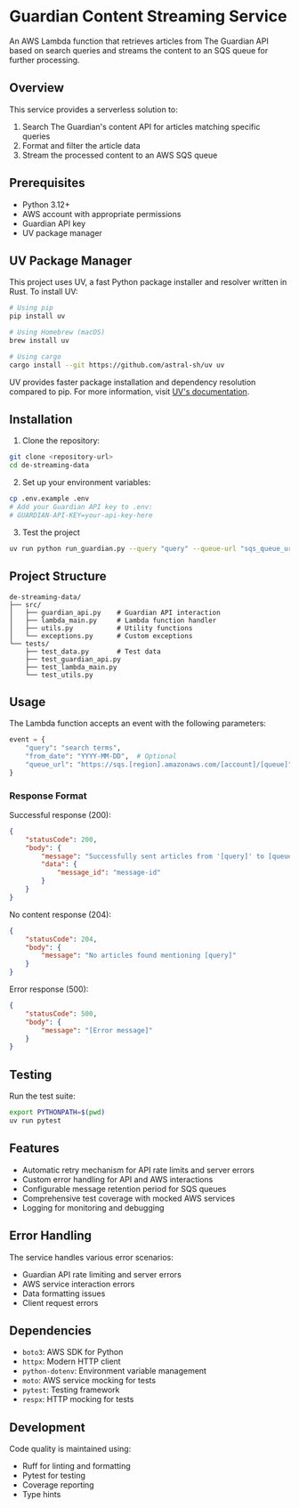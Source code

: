 # Guardian Content Streaming Service

An AWS Lambda function that retrieves articles from The Guardian API based on search queries and streams the content to an SQS queue for further processing.

## Overview

This service provides a serverless solution to:

1. Search The Guardian's content API for articles matching specific queries
2. Format and filter the article data
3. Stream the processed content to an AWS SQS queue

## Prerequisites

- Python 3.12+
- AWS account with appropriate permissions
- Guardian API key
- UV package manager

## UV Package Manager

This project uses UV, a fast Python package installer and resolver written in Rust. To install UV:

```bash
# Using pip
pip install uv

# Using Homebrew (macOS)
brew install uv

# Using cargo
cargo install --git https://github.com/astral-sh/uv uv
```

UV provides faster package installation and dependency resolution compared to pip. For more information, visit [UV's documentation](https://github.com/astral-sh/uv).

## Installation

1. Clone the repository:

```bash
git clone <repository-url>
cd de-streaming-data
```

2. Set up your environment variables:

```bash
cp .env.example .env
# Add your Guardian API key to .env:
# GUARDIAN-API-KEY=your-api-key-here
```

3. Test the project

```bash
uv run python run_guardian.py --query "query" --queue-url "sqs_queue_url" --from-date "YYYY-MM-DD"
```

## Project Structure

```
de-streaming-data/
├── src/
│   ├── guardian_api.py    # Guardian API interaction
│   ├── lambda_main.py     # Lambda function handler
│   ├── utils.py           # Utility functions
│   └── exceptions.py      # Custom exceptions
└── tests/
    ├── test_data.py       # Test data
    ├── test_guardian_api.py
    ├── test_lambda_main.py
    └── test_utils.py
```

## Usage

The Lambda function accepts an event with the following parameters:

```python
event = {
    "query": "search terms",
    "from_date": "YYYY-MM-DD",  # Optional
    "queue_url": "https://sqs.[region].amazonaws.com/[account]/[queue]"
}
```

### Response Format

Successful response (200):

```json
{
    "statusCode": 200,
    "body": {
        "message": "Successfully sent articles from '[query]' to [queue]",
        "data": {
            "message_id": "message-id"
        }
    }
}
```

No content response (204):

```json
{
    "statusCode": 204,
    "body": {
        "message": "No articles found mentioning [query]"
    }
}
```

Error response (500):

```json
{
    "statusCode": 500,
    "body": {
        "message": "[Error message]"
    }
}
```

## Testing

Run the test suite:

```bash
export PYTHONPATH=$(pwd)
uv run pytest
```

## Features

- Automatic retry mechanism for API rate limits and server errors
- Custom error handling for API and AWS interactions
- Configurable message retention period for SQS queues
- Comprehensive test coverage with mocked AWS services
- Logging for monitoring and debugging

## Error Handling

The service handles various error scenarios:

- Guardian API rate limiting and server errors
- AWS service interaction errors
- Data formatting issues
- Client request errors

## Dependencies

- `boto3`: AWS SDK for Python
- `httpx`: Modern HTTP client
- `python-dotenv`: Environment variable management
- `moto`: AWS service mocking for tests
- `pytest`: Testing framework
- `respx`: HTTP mocking for tests

## Development

Code quality is maintained using:

- Ruff for linting and formatting
- Pytest for testing
- Coverage reporting
- Type hints
